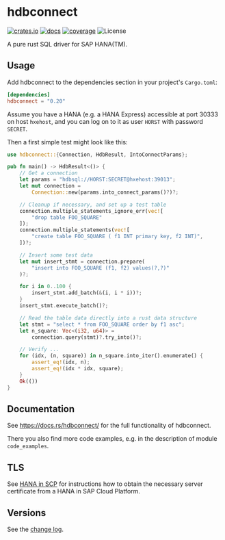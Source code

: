 # hdbconnect

[![crates.io](https://meritbadge.herokuapp.com/hdbconnect)](
    https://crates.io/crates/hdbconnect)
[![docs](https://docs.rs/hdbconnect/badge.svg)](
    https://docs.rs/hdbconnect)
[![coverage](https://coveralls.io/repos/github/PSeitz/rust-hdbconnect/badge.svg?branch=master)](
    https://coveralls.io/github/PSeitz/rust-hdbconnect)
![License](https://img.shields.io/crates/l/hdbconnect.svg)

A pure rust SQL driver for SAP HANA(TM).

## Usage

Add hdbconnect to the dependencies section in your project's `Cargo.toml`:

```toml
[dependencies]
hdbconnect = "0.20"
```

Assume you have a HANA (e.g. a HANA Express) accessible at port 30333 on host `hxehost`,
and you can log on to it as user `HORST` with password `SECRET`.

Then a first simple test might look like this:

```rust
use hdbconnect::{Connection, HdbResult, IntoConnectParams};

pub fn main() -> HdbResult<()> {
    // Get a connection
    let params = "hdbsql://HORST:SECRET@hxehost:39013";
    let mut connection =
        Connection::new(params.into_connect_params()?)?;

    // Cleanup if necessary, and set up a test table
    connection.multiple_statements_ignore_err(vec![
        "drop table FOO_SQUARE"
    ]);
    connection.multiple_statements(vec![
        "create table FOO_SQUARE ( f1 INT primary key, f2 INT)",
    ])?;

    // Insert some test data
    let mut insert_stmt = connection.prepare(
        "insert into FOO_SQUARE (f1, f2) values(?,?)"
    )?;

    for i in 0..100 {
        insert_stmt.add_batch(&(i, i * i))?;
    }
    insert_stmt.execute_batch()?;

    // Read the table data directly into a rust data structure
    let stmt = "select * from FOO_SQUARE order by f1 asc";
    let n_square: Vec<(i32, u64)> =
        connection.query(stmt)?.try_into()?;

    // Verify ...
    for (idx, (n, square)) in n_square.into_iter().enumerate() {
        assert_eq!(idx, n);
        assert_eq!(idx * idx, square);
    }
    Ok(())
}
```

## Documentation

See <https://docs.rs/hdbconnect/> for the full functionality of hdbconnect.

There you also find more code examples, e.g. in the description of module `code_examples`.

## TLS

See [HANA in SCP](HANA_in_SCP.md) for instructions how to obtain the necessary server
certificate from a HANA in SAP Cloud Platform.

## Versions

See the [change log](https://github.com/emabee/rust-hdbconnect/blob/master/CHANGELOG.md).
